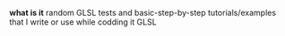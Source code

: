 **what is it** random GLSL tests and basic-step-by-step tutorials/examples that I write or use while codding it GLSL
